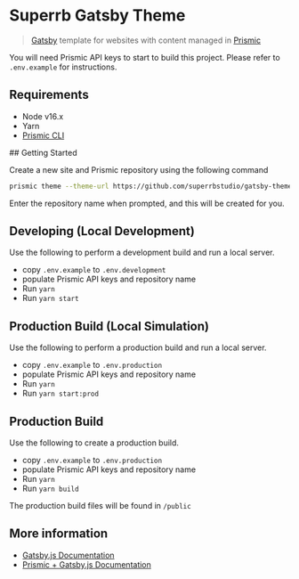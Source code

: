 # Superrb Gatsby Theme

> [Gatsby](https://www.gatsbyjs.org/) template for websites with content managed in [Prismic](https://prismic.io)

You will need Prismic API keys to start to build this project. Please refer to `.env.example` for instructions.

## Requirements

* Node v16.x
* Yarn
* [Prismic CLI](https://npmjs.com/package/prismic-cli)

## Getting Started

Create a new site and Prismic repository using the following command

```sh
prismic theme --theme-url https://github.com/superrbstudio/gatsby-theme
```

Enter the repository name when prompted, and this will be created for you.

## Developing (Local Development)

Use the following to perform a development build and run a local server.
* copy `.env.example` to `.env.development`
* populate Prismic API keys and repository name
* Run `yarn`
* Run `yarn start`

## Production Build (Local Simulation)

Use the following to perform a production build and run a local server.
* copy `.env.example` to `.env.production`
* populate Prismic API keys and repository name
* Run `yarn`
* Run `yarn start:prod`

## Production Build

Use the following to create a production build.
* copy `.env.example` to `.env.production`
* populate Prismic API keys and repository name
* Run `yarn`
* Run `yarn build`

The production build files will be found in `/public`

## More information

* [Gatsby.js Documentation](https://v4.gatsbyjs.com/docs/)
* [Prismic + Gatsby.js Documentation](https://prismic.io/docs/technologies/gatsby)
